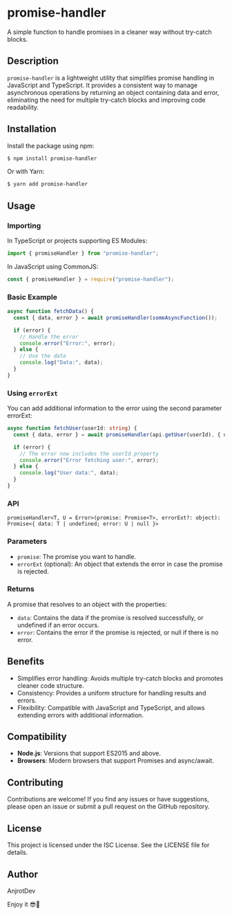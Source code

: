 # promise-handler

A simple function to handle promises in a cleaner way without try-catch blocks.

## Description

`promise-handler` is a lightweight utility that simplifies promise handling in JavaScript and TypeScript. It provides a consistent way to manage asynchronous operations by returning an object containing data and error, eliminating the need for multiple try-catch blocks and improving code readability.

## Installation

Install the package using npm:

```bash
$ npm install promise-handler
```

Or with Yarn:

```bash
$ yarn add promise-handler
```

## Usage

### Importing

In TypeScript or projects supporting ES Modules:

```javascript
import { promiseHandler } from "promise-handler";
```

In JavaScript using CommonJS:

```javascript
const { promiseHandler } = require("promise-handler");
```

### Basic Example

```javascript
async function fetchData() {
  const { data, error } = await promiseHandler(someAsyncFunction());

  if (error) {
    // Handle the error
    console.error("Error:", error);
  } else {
    // Use the data
    console.log("Data:", data);
  }
}
```

### Using `errorExt`

You can add additional information to the error using the second parameter errorExt:

```typescript
async function fetchUser(userId: string) {
  const { data, error } = await promiseHandler(api.getUser(userId), { userId });

  if (error) {
    // The error now includes the userId property
    console.error("Error fetching user:", error);
  } else {
    console.log("User data:", data);
  }
}
```

### API

`promiseHandler<T, U = Error>(promise: Promise<T>, errorExt?: object): Promise<{ data: T | undefined; error: U | null }>`

### Parameters

- `promise`: The promise you want to handle.
- `errorExt` (optional): An object that extends the error in case the promise is rejected.

### Returns

A promise that resolves to an object with the properties:

- `data`: Contains the data if the promise is resolved successfully, or undefined if an error occurs.
- `error`: Contains the error if the promise is rejected, or null if there is no error.

## Benefits

- Simplifies error handling: Avoids multiple try-catch blocks and promotes cleaner code structure.
- Consistency: Provides a uniform structure for handling results and errors.
- Flexibility: Compatible with JavaScript and TypeScript, and allows extending errors with additional information.

## Compatibility

- **Node.js**: Versions that support ES2015 and above.
- **Browsers**: Modern browsers that support Promises and async/await.

## Contributing

Contributions are welcome! If you find any issues or have suggestions, please open an issue or submit a pull request on the GitHub repository.

## License

This project is licensed under the ISC License. See the LICENSE file for details.

## Author

AnjrotDev

Enjoy it 😎🚀
